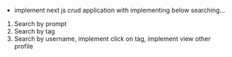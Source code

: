 - implement next js crud application with implementing below searching...

1. Search by prompt
2. Search by tag
3. Search by username, implement click on tag, implement view other profile
